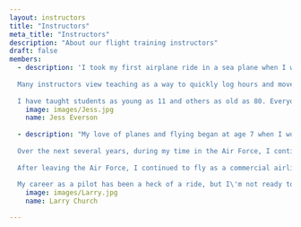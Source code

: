 ```yaml
---
layout: instructors
title: "Instructors"
meta_title: "Instructors"
description: "About our flight training instructors"
draft: false
members:
  - description: 'I took my first airplane ride in a sea plane when I was 8 years old, and from that moment on I was hooked. I earned my private pilot license in 1981, and continued my pilot education by adding instrument ratings and a commercial license. In 1989 I received my flight instructor license and have been enjoying my time in the air ever since.<br /><br />
  
  Many instructors view teaching as a way to quickly log hours and move on to another type of flying. As an instructor, I already have the job I want. Simply put, I love to teach. For this reason, I believe my students benefit from my thousands of hours spent teaching flying as a career.<br /><br />
  
  I have taught students as young as 11 and others as old as 80. Everyone has a unique learning style, and it is rewarding to me to match my instructional approach to that style. Whether you are learning to fly for a pleasure, business, or as a career, I will match our program to your goals.'
    image: images/Jess.jpg
    name: Jess Everson
  
  - description: "My love of planes and flying began at age 7 when I would head out to my Grandma\'s pasture with rubber band-powered balsa airplanes... hoping to not land in the cow pies. From there, my love of planes blossomed and by the time I was 17 I was washing and gassing airplanes at the original McKenzie Flying Service in Springfield, OR (now a Walmart). By age 20, I was a commercial pilot, flight instructor, and about to join the Air Force!<br /><br />
  
  Over the next several years, during my time in the Air Force, I continued to gain more experience as both a pilot and pilot instructor, flying T-38s in San Antonio, TX and teaching at the Air Force Aero Club in Champs & Cubs in Okinawa, Japan. By age 24, I was co-piloting DC-3s.<br /><br />
  
  After leaving the Air Force, I continued to fly as a commercial airline pilot, and also served for five years as an instructor (Check Airman) for Continental Airlines on the MD-82. At age 60, after 36 years of airline flying and approximately 29,000 hours, I set the parking brake for the last time on a B-777-200 in Houston, TX, after flying over the Pacific Ocean from Narita airport near Tokyo, Japan.<br /><br />
  
  My career as a pilot has been a heck of a ride, but I\'m not ready to stop flying yet! As an instructor, I love having fun and sharing my experience and experiences, while emphasizing solid, fundamental airmanship. With a flexible and adaptive schedule I am available for in-flight instruction as well as assistance with ground school academics and test preparation. Come out to the Creswell airport ATA office and take a Discovery Flight with me!"
    image: images/Larry.jpg
    name: Larry Church

---
```

